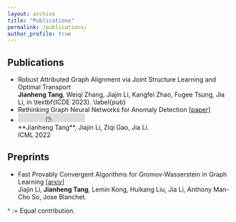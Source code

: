 ```yaml
---
layout: archive
title: "Publications"
permalink: /publications/
author_profile: true
---
```



## Publications
- Robust Attributed Graph Alignment via Joint Structure Learning and Optimal Transport <br>
**Jianheng Tang**, Weiqi Zhang, Jiajin Li, Kangfei Zhao, Fugee Tsung, Jia Li, in \textbf{ICDE 2023}. \label{pub}
- Rethinking Graph Neural Networks for Anomaly Detection [[paper]](https://arxiv.org/abs/2205.15508) 
- <iframe src="https://ghbtns.com/github-btn.html?user=squareroot3&repo=rethinking-anomaly-detection&type=star&count=true" frameborder="0" scrolling="0" width="150" height="20" title="GitHub"></iframe> <br>
  **Jianheng Tang**, Jiajin Li, Ziqi Gao, Jia Li. <br>
  ICML 2022


## Preprints
- Fast Provably Convergent Algorithms for Gromov-Wasserstein in Graph Learning [[arxiv]](https://arxiv.org/abs/2205.08115) <br>
  Jiajin Li,  **Jianheng Tang**, Lemin Kong, Huikang Liu,  Jia Li, Anthony Man-Cho So, Jose Blanchet. <br>


  
^ := Equal contribution.
